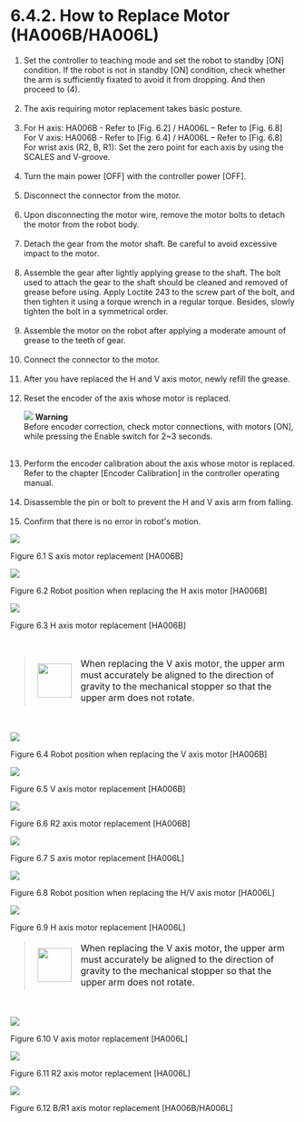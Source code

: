 ﻿# 6.4.2. How to Replace Motor (HA006B/HA006L)

<ol style="list-style-type:decimal" start="1">
    <li>
Set the controller to teaching mode and set the robot to standby [ON] condition. If the robot is not in standby [ON] condition, check whether the arm is sufficiently fixated to avoid it from dropping. And then proceed to (4).
 </li><br>
    <li>
The axis requiring motor replacement takes basic posture.
 </li><br>
    <li>
For H axis: HA006B - Refer to [Fig. 6.2] / HA006L – Refer to [Fig. 6.8]
For V axis: HA006B - Refer to [Fig. 6.4] / HA006L – Refer to [Fig. 6.8]
For wrist axis (R2, B, R1): Set the zero point for each axis by using the SCALES and V-groove.
 </li><br>
    <li>
Turn the main power [OFF] with the controller power [OFF].
 </li><br>
    <li>
Disconnect the connector from the motor.
 </li><br>
    <li>
Upon disconnecting the motor wire, remove the motor bolts to detach the motor from the robot body.
 </li><br>
    <li>
Detach the gear from the motor shaft. 
Be careful to avoid excessive impact to the motor.
 </li><br>
    <li>
Assemble the gear after lightly applying grease to the shaft.
The bolt used to attach the gear to the shaft should be cleaned and removed of grease before using. Apply Loctite 243 to the screw part of the bolt, and then tighten it using a torque wrench in a regular torque. Besides, slowly tighten the bolt in a symmetrical order.
 </li><br>
    <li>
Assemble the motor on the robot after applying a moderate amount of grease to the teeth of gear. 
 </li><br>
    <li>
Connect the connector to the motor.
 </li><br>
    <li>
After you have replaced the H and V axis motor, newly refill the grease.
 </li><br>
    <li>
Reset the encoder of the axis whose motor is replaced.
<p>

![](../../_assets/작은주의표시.png) <b>Warning</b><br>
Before encoder correction, check motor connections, with motors [ON], while pressing the Enable switch for 2~3 seconds.
</li><br>
    <li>
Perform the encoder calibration about the axis whose motor is replaced. Refer to the chapter [Encoder Calibration] in the controller operating manual.
</li><br>
    <li>Disassemble the pin or bolt to prevent the H and V axis arm from falling. 
</li><br>
    <li>Confirm that there is no error in robot's motion.
</li>
</ol>


![](../../_assets/그림_6.1_s축모터교체_ha006b.png)

Figure 6.1 S axis motor replacement [HA006B]

![](../../_assets/그림_6.2_h축모터교체시_로봇자세_ha006b.png)

Figure 6.2 Robot position when replacing the H axis motor [HA006B]

![](../../_assets/그림_6.3_h축모터교체_ha006b.png)

Figure 6.3 H axis motor replacement [HA006B]

<br>

<blockquote>
<table border="0">
<thead>
  <tr>
    <td> 
    <div align="center">
     <img src="../../_assets/주의표시.png" width = 60 height = 60> 
    </div>
    </td>
    <td colspan="4">       
      When replacing the V axis motor, the upper arm must accurately be aligned to the direction of gravity to the mechanical stopper so that the upper arm does not rotate.
    </td>
  </tr>
</thead>
</table>  
</blockquote>

<br>

![](../../_assets/그림_6.4_v축모터교체시_로봇자세_ha006b.png)


Figure 6.4 Robot position when replacing the V axis motor [HA006B]

![](../../_assets/그림_6.5_v축모터교체_ha006b.png)

Figure 6.5 V axis motor replacement [HA006B] 

![](../../_assets/그림_6.6_r2축모터교체_ha006b.png)

Figure 6.6 R2 axis motor replacement [HA006B]

![](../../_assets/그림_6.7_s축모터교체_ha006l.png)

Figure 6.7 S axis motor replacement [HA006L]

![](../../_assets/그림_6.8_h-v축모터교체시_로봇자세_ha006l.png)

Figure 6.8 Robot position when replacing the H/V axis motor [HA006L]

![](../../_assets/그림_6.9_h축모터교체_ha006l.png)

Figure 6.9 H axis motor replacement [HA006L]
<br>

<blockquote>
<table border="0">
<thead>
  <tr>
    <td> 
    <div align="center">
     <img src="../../_assets/주의표시.png" width = 60 height = 60> 
    </div>
    </td>
    <td colspan="4">       
      When replacing the V axis motor, the upper arm must accurately be aligned to the direction of gravity to the mechanical stopper so that the upper arm does not rotate.
    </td>
  </tr>
</thead>
</table>  
</blockquote>

<br>

![](../../_assets/그림_6.10_v축모터교체_ha006l.png)

Figure 6.10 V axis motor replacement [HA006L]

![](../../_assets/그림_6.11_r2축모터교체_ha006l.png)

Figure 6.11 R2 axis motor replacement [HA006L]

![](../../_assets/그림_6.12_b-r2축모터교체.png)

Figure 6.12 B/R1 axis motor replacement [HA006B/HA006L]